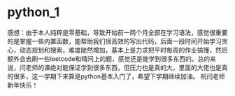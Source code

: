 # python_1
感想：由于本人纯粹是零基础，导致开始前一两个月全部在学习语法，感觉很重要的是掌握一些内置函数，能帮助我们很高效的写出代码，后面一段时间开始学习贪心，动态规划和搜索，难度陡然增加，基本上是力求把平时每周的作业搞懂，然后额外会去刷一些leetcode和晴问上的题，感觉还是能学到很多东西的。总的来说，闫老师的课绝对能保证学到很多东西，但压力也是真的大，里面的大佬也是真的很多，这一学期下来算是python基本入门了，希望下学期继续加油。
祝闫老师新年快乐！



